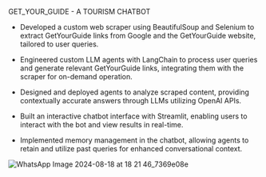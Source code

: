
GET_YOUR_GUIDE  -  A TOURISM CHATBOT

-   Developed a custom web scraper using BeautifulSoup and Selenium to extract GetYourGuide links from Google and the GetYourGuide website, tailored to user queries.

- Engineered custom LLM agents with LangChain to process user queries and generate relevant GetYourGuide links, integrating them with the scraper for on-demand operation.

- Designed and deployed agents to analyze scraped content, providing contextually accurate answers through LLMs utilizing OpenAI APIs.

- Built an interactive chatbot interface with Streamlit, enabling users to interact with the bot and view results in real-time.

- Implemented memory management in the chatbot, allowing agents to retain and utilize past queries for enhanced conversational context.

![WhatsApp Image 2024-08-18 at 18 21 46_7369e08e](https://github.com/user-attachments/assets/b7d026c3-fe00-4ae5-99d1-9a8d917625a7)
